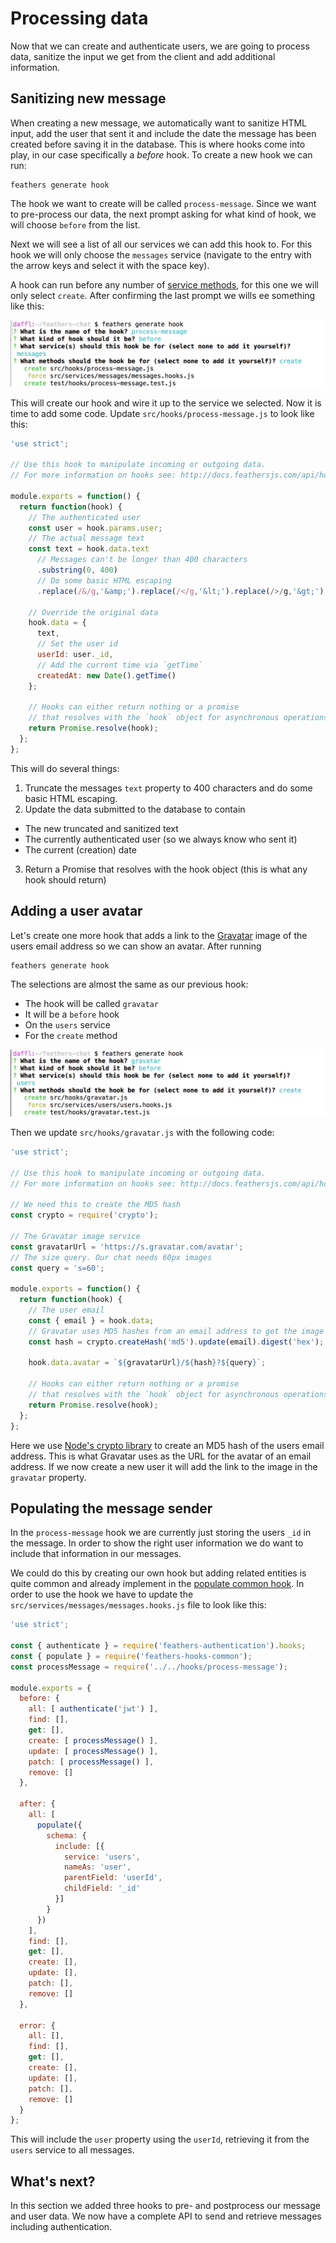 # Processing data

Now that we can create and authenticate users, we are going to process data, sanitize the input we get from the client and add additional information.


## Sanitizing new message

When creating a new message, we automatically want to sanitize HTML input, add the user that sent it and include the date the message has been created before saving it in the database. This is where hooks come into play, in our case specifically a *before* hook. To create a new hook we can run:

```
feathers generate hook
```

The hook we want to create will be called `process-message`. Since we want to pre-process our data, the next prompt asking for what kind of hook, we will choose `before` from the list.

Next we will see a list of all our services we can add this hook to. For this hook we will only choose the `messages` service (navigate to the entry with the arrow keys and select it with the space key).

A hook can run before any number of [service methods](../../api/services.md), for this one we will only select `create`. After confirming the last prompt we wills ee something like this:

![The process-message hook prompts](./assets/process-message.png)

This will create our hook and wire it up to the service we selected. Now it is time to add some code. Update `src/hooks/process-message.js` to look like this:

```js
'use strict';

// Use this hook to manipulate incoming or outgoing data.
// For more information on hooks see: http://docs.feathersjs.com/api/hooks.html

module.exports = function() {
  return function(hook) {
    // The authenticated user
    const user = hook.params.user;
    // The actual message text
    const text = hook.data.text
      // Messages can't be longer than 400 characters
      .substring(0, 400)
      // Do some basic HTML escaping
      .replace(/&/g,'&amp;').replace(/</g,'&lt;').replace(/>/g,'&gt;');

    // Override the original data
    hook.data = {
      text,
      // Set the user id
      userId: user._id,
      // Add the current time via `getTime`
      createdAt: new Date().getTime()
    };

    // Hooks can either return nothing or a promise
    // that resolves with the `hook` object for asynchronous operations
    return Promise.resolve(hook);
  };
};
```

This will do several things:

1. Truncate the messages `text` property to 400 characters and do some basic HTML escaping.
2. Update the data submitted to the database to contain
  - The new truncated and sanitized text
  - The currently authenticated user (so we always know who sent it)
  - The current (creation) date 
3. Return a Promise that resolves with the hook object (this is what any hook should return)


## Adding a user avatar

Let's create one more hook that adds a link to the [Gravatar](http://en.gravatar.com/) image of the users email address so we can show an avatar. After running

```
feathers generate hook
```

The selections are almost the same as our previous hook:

- The hook will be called `gravatar`
- It will be a `before` hook
- On the `users` service
- For the `create` method

![The gravatar hook prompts](./assets/gravatar.png)

Then we update `src/hooks/gravatar.js` with the following code:

```js
'use strict';

// Use this hook to manipulate incoming or outgoing data.
// For more information on hooks see: http://docs.feathersjs.com/api/hooks.html

// We need this to create the MD5 hash
const crypto = require('crypto');

// The Gravatar image service
const gravatarUrl = 'https://s.gravatar.com/avatar';
// The size query. Our chat needs 60px images
const query = 's=60';

module.exports = function() {
  return function(hook) {
    // The user email
    const { email } = hook.data;
    // Gravatar uses MD5 hashes from an email address to get the image
    const hash = crypto.createHash('md5').update(email).digest('hex');

    hook.data.avatar = `${gravatarUrl}/${hash}?${query}`;

    // Hooks can either return nothing or a promise
    // that resolves with the `hook` object for asynchronous operations
    return Promise.resolve(hook);
  };
};
```

Here we use [Node's crypto library](https://nodejs.org/api/crypto.html) to create an MD5 hash of the users email address. This is what Gravatar uses as the URL for the avatar of an email address. If we now create a new user it will add the link to the image in the `gravatar` property.


## Populating the message sender

In the `process-message` hook we are currently just storing the users `_id` in the message. In order to show the right user information we do want to include that information in our messages.

We could do this by creating our own hook but adding related entities is quite common and already implement in the [populate common hook](). In order to use the hook we have to update the `src/services/messages/messages.hooks.js` file to look like this:

```js
'use strict';

const { authenticate } = require('feathers-authentication').hooks;
const { populate } = require('feathers-hooks-common');
const processMessage = require('../../hooks/process-message');

module.exports = {
  before: {
    all: [ authenticate('jwt') ],
    find: [],
    get: [],
    create: [ processMessage() ],
    update: [ processMessage() ],
    patch: [ processMessage() ],
    remove: []
  },

  after: {
    all: [
      populate({
        schema: {
          include: [{
            service: 'users',
            nameAs: 'user',
            parentField: 'userId',
            childField: '_id'
          }]
        }
      })
    ],
    find: [],
    get: [],
    create: [],
    update: [],
    patch: [],
    remove: []
  },

  error: {
    all: [],
    find: [],
    get: [],
    create: [],
    update: [],
    patch: [],
    remove: []
  }
};
```

This will include the `user` property using the `userId`, retrieving it from the `users` service to all messages.


## What's next?

In this section we added three hooks to pre- and postprocess our message and user data. We now have a complete API to send and retrieve messages including authentication.
